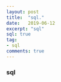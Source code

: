 ```yaml
---
layout: post
title:  "sql."
date:   2019-06-12
excerpt: "sql"
sql: true
tag:
- sql 
comments: true
---
```



    
### sql

